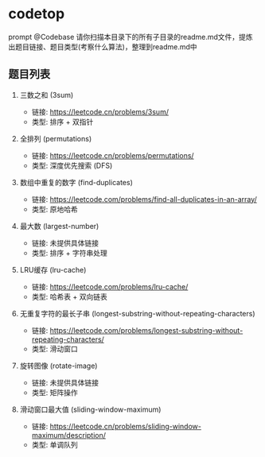 # codetop
prompt 
@Codebase 请你扫描本目录下的所有子目录的readme.md文件，提炼出题目链接、题目类型(考察什么算法)，整理到readme.md中

## 题目列表

1. 三数之和 (3sum)
   - 链接: https://leetcode.cn/problems/3sum/
   - 类型: 排序 + 双指针

2. 全排列 (permutations)
   - 链接: https://leetcode.cn/problems/permutations/
   - 类型: 深度优先搜索 (DFS)

3. 数组中重复的数字 (find-duplicates)
   - 链接: https://leetcode.com/problems/find-all-duplicates-in-an-array/
   - 类型: 原地哈希

4. 最大数 (largest-number)
   - 链接: 未提供具体链接
   - 类型: 排序 + 字符串处理

5. LRU缓存 (lru-cache)
   - 链接: https://leetcode.com/problems/lru-cache/
   - 类型: 哈希表 + 双向链表

6. 无重复字符的最长子串 (longest-substring-without-repeating-characters)
   - 链接: https://leetcode.com/problems/longest-substring-without-repeating-characters/
   - 类型: 滑动窗口

7. 旋转图像 (rotate-image)
   - 链接: 未提供具体链接
   - 类型: 矩阵操作

8. 滑动窗口最大值 (sliding-window-maximum)
   - 链接: https://leetcode.cn/problems/sliding-window-maximum/description/
   - 类型: 单调队列
